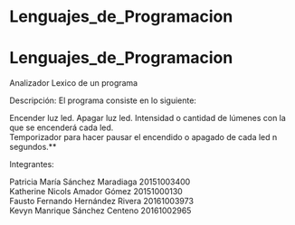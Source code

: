 # Lenguajes_de_Programacion
# Lenguajes_de_Programacion
Analizador Lexico de un programa

Descripción:
El programa consiste en lo siguiente:

Encender luz led.
Apagar luz led.
Intensidad o cantidad de lúmenes con la que se encenderá cada led.                     
Temporizador para hacer pausar el encendido o apagado de cada led n segundos.**
 

Integrantes:
	
Patricia María Sánchez Maradiaga	    20151003400                      
Katherine Nicols Amador Gómez	            20151000130            
Fausto Fernando Hernández Rivera	    20161003973         
Kevyn Manrique Sánchez Centeno  	    20161002965              
	

